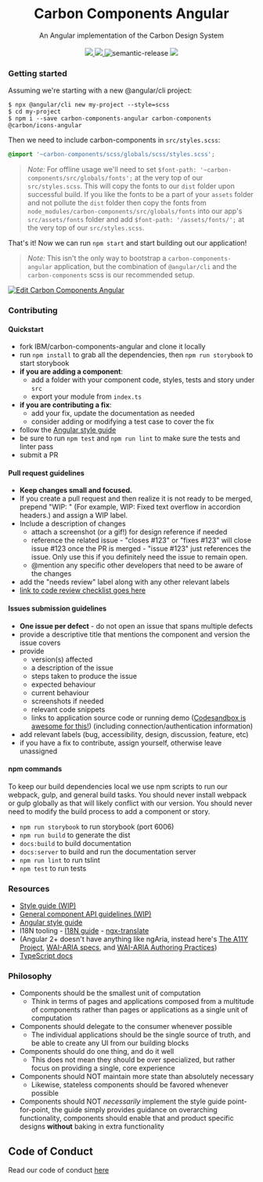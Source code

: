 <p align="center">
	<h1 align="center">Carbon Components Angular</h1>
	<p align="center">
	An Angular implementation of the Carbon Design System
		<br /><br />
		<a href="https://travis-ci.com/IBM/carbon-components-angular">
			<img src="https://travis-ci.com/IBM/carbon-components-angular.svg?branch=master" />
		</a>
		<a href="https://www.npmjs.com/package/carbon-components-angular">
			<img src="https://img.shields.io/npm/v/carbon-components-angular.svg" />
		</a>
		<img alt="semantic-release" src="https://img.shields.io/badge/%20%20%F0%9F%93%A6%F0%9F%9A%80-semantic--release-e10079.svg">
		<a href="https://www.netlify.com" target="_blank">
			<img src="https://www.netlify.com/img/global/badges/netlify-color-accent.svg"/>
		</a>
	</p>
</p>

### Getting started

Assuming we're starting with a new @angular/cli project:

```shell
$ npx @angular/cli new my-project --style=scss
$ cd my-project
$ npm i --save carbon-components-angular carbon-components @carbon/icons-angular
```

Then we need to include carbon-components in `src/styles.scss`:

```scss
@import '~carbon-components/scss/globals/scss/styles.scss';
```

> _Note:_ For offline usage we'll need to set `$font-path: '~carbon-components/src/globals/fonts';` at the very top of our `src/styles.scss`. This will copy the fonts to our `dist` folder upon successful build. If you like the fonts to be a part of your `assets` folder and not pollute the `dist` folder then copy the fonts from `node_modules/carbon-components/src/globals/fonts` into our app's `src/assets/fonts` folder and add `$font-path: '/assets/fonts/';` at the very top of our `src/styles.scss`.

That's it! Now we can run `npm start` and start building out our application!

> _Note:_ This isn't the only way to bootstrap a `carbon-components-angular` application, but the combination of `@angular/cli` and the `carbon-components` scss is our recommended setup.

[![Edit Carbon Components Angular](https://codesandbox.io/static/img/play-codesandbox.svg)](https://codesandbox.io/s/0129r494ql)

### Contributing

#### Quickstart

-   fork IBM/carbon-components-angular and clone it locally
-   run `npm install` to grab all the dependencies, then `npm run storybook` to start storybook
-   **if you are adding a component**:
    -   add a folder with your component code, styles, tests and story under `src`
    -   export your module from `index.ts`
-   **if you are contributing a fix**:
    -   add your fix, update the documentation as needed
    -   consider adding or modifying a test case to cover the fix
-   follow the [Angular style guide](https://angular.io/styleguide)
-   be sure to run `npm test` and `npm run lint` to make sure the tests and linter pass
-   submit a PR

#### Pull request guidelines

-   **Keep changes small and focused.**
-   If you create a pull request and then realize it is not ready to be merged, prepend "WIP: " (For example, WIP: Fixed text overflow in accordion headers.) and assign a WIP label.
-   Include a description of changes
    -   attach a screenshot (or a gif!) for design reference if needed
    -   reference the related issue - "closes #123" or "fixes #123" will close issue #123 once the PR is merged - "issue #123" just references the issue. Only use this if you definitely need the issue to remain open.
    -   @mention any specific other developers that need to be aware of the changes
-   add the "needs review" label along with any other relevant labels
-   [link to code review checklist goes here](#)

#### Issues submission guidelines

-   **One issue per defect** - do not open an issue that spans multiple defects
-   provide a descriptive title that mentions the component and version the issue covers
-   provide
    -   version(s) affected
    -   a description of the issue
    -   steps taken to produce the issue
    -   expected behaviour
    -   current behaviour
    -   screenshots if needed
    -   relevant code snippets
    -   links to application source code or running demo ([Codesandbox is awesome for this!](https://codesandbox.io/s/angular)) (including connection/authentication information)
-   add relevant labels (bug, accessibility, design, discussion, feature, etc)
-   if you have a fix to contribute, assign yourself, otherwise leave unassigned

#### npm commands

To keep our build dependencies local we use npm scripts to run our webpack, gulp, and general build tasks. You should never install webpack or gulp globally as that will likely conflict with our version. You should never need to modify the build process to add a component or story.

-   `npm run storybook` to run storybook (port 6006)
-   `npm run build` to generate the dist
-   `docs:build` to build documentation
-   `docs:server` to build and run the documentation server
-   `npm run lint` to run tslint
-   `npm test` to run tests

### Resources

-   [Style guide (WIP)](https://github.com/IBM/carbon-components-angular/wiki/Style-guide)
-   [General component API guidelines (WIP)](https://github.com/IBM/carbon-components-angular/wiki/Component-API-guidelines)
-   [Angular style guide](https://angular.io/styleguide)
-   I18N tooling - [I18N guide](https://angular.io/guide/i18n) - [ngx-translate](https://github.com/ngx-translate/core)
-   (Angular 2+ doesn't have anything like ngAria, instead here's [The A11Y Project](http://a11yproject.com/), [WAI-ARIA specs](https://www.w3.org/TR/wai-aria/), and [WAI-ARIA Authoring Practices](https://www.w3.org/TR/2016/WD-wai-aria-practices-1.1-20160317/))
-   [TypeScript docs](https://www.typescriptlang.org/docs/tutorial.html)

### Philosophy

-   Components should be the smallest unit of computation
    -   Think in terms of pages and applications composed from a multitude of components rather than pages or applications as a single unit of computation
-   Components should delegate to the consumer whenever possible
    -   The individual applications should be the single source of truth, and be able to create any UI from our building blocks
-   Components should do one thing, and do it well
    -   This does not mean they should be over specialized, but rather focus on providing a single, core experience
-   Components should NOT maintain more state than absolutely necessary
    -   Likewise, stateless components should be favored whenever possible
-   Components should NOT _necessarily_ implement the style guide point-for-point, the guide simply provides guidance on overarching functionality, components should enable that and product specific designs **without** baking in extra functionality

## Code of Conduct

Read our code of conduct [here](./.github/CODE_OF_CONDUCT.md)
